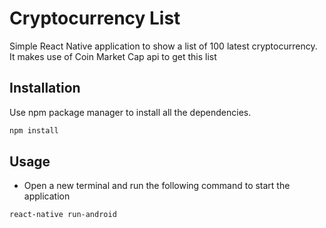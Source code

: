 # Cryptocurrency List

Simple React Native application to show a list of 100 latest cryptocurrency.
It makes use of Coin Market Cap api to get this list

## Installation

Use npm package manager to install all the dependencies.

```bash
npm install
```

## Usage

- Open a new terminal and run the following command to start the application

```bash
react-native run-android
```
